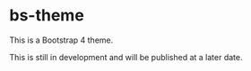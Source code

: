 # bs-theme

This is a Bootstrap 4 theme.

This is still in development and will be published at a later date.